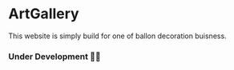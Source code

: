 # ArtGallery

This website is simply build for one of ballon decoration buisness.
### Under Development 🧑‍💻
